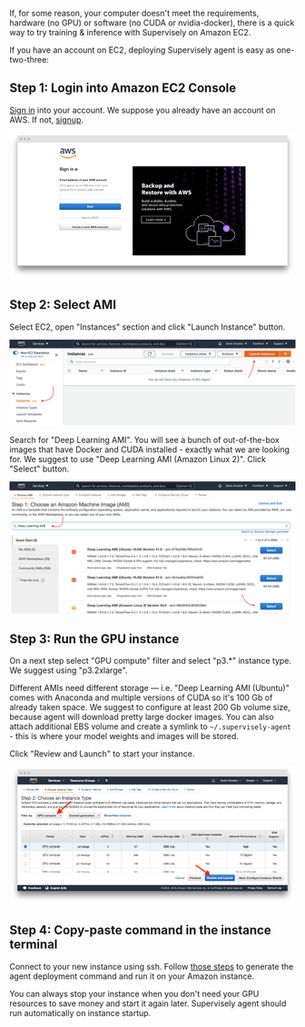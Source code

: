 If, for some reason, your computer doesn't meet the requirements, hardware (no GPU) or software (no CUDA or nvidia-docker), there is a quick way to try training & inference with Supervisely on Amazon EC2.

If you have an account on EC2, deploying Supervisely agent is easy as one-two-three: 

## Step 1: Login into Amazon EC2 Console

[Sign in](https://console.aws.amazon.com/console/home) into your account. We suppose you already have an account on AWS. If not, [signup](https://portal.aws.amazon.com/billing/signup).

![](screenshot-signin-aws-amazon-com-signin-1533487048057.jpg)


## Step 2: Select AMI

Select EC2, open "Instances" section and click "Launch Instance" button.

![](Screenshot%202021-03-18%20at%2021.33.21.png)

Search for "Deep Learning AMI". You will see a bunch of out-of-the-box images that have Docker and CUDA installed - exactly what we are looking for. We suggest to use "Deep Learning AMI (Amazon Linux 2)". Click "Select" button.

![](Screenshot%202021-03-18%20at%2021.36.54.png)


## Step 3: Run the GPU instance

On a next step select "GPU compute" filter and select "p3.*" instance type. We suggest using "p3.2xlarge".

Different AMIs need different storage — i.e. "Deep Learning AMI (Ubuntu)" comes with Anaconda and multiple versions of CUDA so it's 100 Gb of already taken space. We suggest to configure at least 200 Gb volume size, because agent will download pretty large docker images. You can also attach additional EBS volume and create a symlink to `~/.supervisely-agent` - this is where your model weights and images will be stored.

Click "Review and Launch" to start your instance.

![](screenshot-us-west-2-console-aws-amazon-com-ec2-v2-home-1533486990103.png)



## Step 4: Copy-paste command in the instance terminal

Connect to your new instance using ssh. Follow [those steps](../add_delete_node/add_delete_node.md) to generate the agent deployment command and run it on your Amazon instance. 

You can always stop your instance when you don't need your GPU resources to save money and start it again later. Supervisely agent should run automatically on instance startup. 
